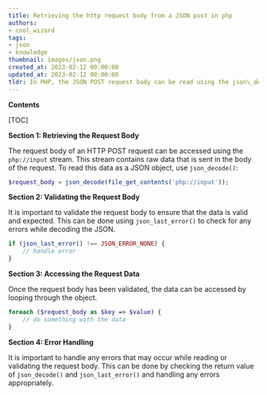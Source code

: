 ```yaml
---
title: Retrieving the http request body from a JSON post in php
authors:
- cool_wizard
tags:
- json
- knowledge
thumbnail: images/json.png
created_at: 2023-02-12 00:00:00
updated_at: 2023-02-12 00:00:00
tldr: In PHP, the JSON POST request body can be read using the json\_decode() function.
---
```


**Contents**

[TOC]

**Section 1: Retrieving the Request Body**

The request body of an HTTP POST request can be accessed using the `php://input` stream. This stream contains raw data that is sent in the body of the request. To read this data as a JSON object, use `json_decode()`:

```php
$request_body = json_decode(file_get_contents('php://input'));
```

**Section 2: Validating the Request Body**

It is important to validate the request body to ensure that the data is valid and expected. This can be done using `json_last_error()` to check for any errors while decoding the JSON.

```php
if (json_last_error() !== JSON_ERROR_NONE) {
    // handle error
}
```

**Section 3: Accessing the Request Data**

Once the request body has been validated, the data can be accessed by looping through the object.

```php
foreach ($request_body as $key => $value) {
    // do something with the data
}
```

**Section 4: Error Handling**

It is important to handle any errors that may occur while reading or validating the request body. This can be done by checking the return value of `json_decode()` and `json_last_error()` and handling any errors appropriately.
